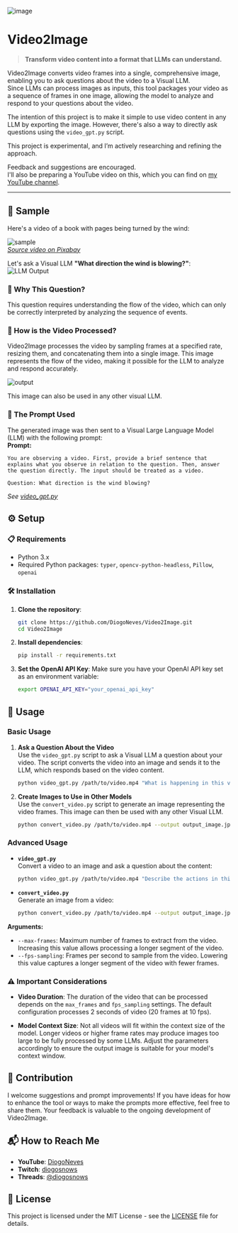 ![image](https://github.com/user-attachments/assets/88831c54-6807-424d-bf2e-9985d7c5464f)

# Video2Image

> **Transform video content into a format that LLMs can understand.**

Video2Image converts video frames into a single, comprehensive image, enabling you to ask questions about the video to a Visual LLM.  
Since LLMs can process images as inputs, this tool packages your video as a sequence of frames in one image, allowing the model to analyze and respond to your questions about the video.

The intention of this project is to make it simple to use video content in any LLM by exporting the image. However, there's also a way to directly ask questions using the `video_gpt.py` script.

This project is experimental, and I’m actively researching and refining the approach.

Feedback and suggestions are encouraged.  
I'll also be preparing a YouTube video on this, which you can find on [my YouTube channel](https://youtube.com/@diogoneves?si=C7FD8V1ElaBiTxrp).

---

## 🎥 Sample

Here's a video of a book with pages being turned by the wind:

![sample](https://github.com/user-attachments/assets/adfd8d9f-4966-4f63-905b-8d009bdaa6b9)  
_[Source video on Pixabay](https://pixabay.com/videos/book-wind-literature-education-185092/)_  


Let's ask a Visual LLM **"What direction the wind is blowing?"**:  
![LLM Output](https://github.com/user-attachments/assets/5e6c186d-529b-4b22-a7e1-c68256b28d8b)

### 💬 Why This Question?

This question requires understanding the flow of the video, which can only be correctly interpreted by analyzing the sequence of events.

### 📼 How is the Video Processed?

Video2Image processes the video by sampling frames at a specified rate, resizing them, and concatenating them into a single image. This image represents the flow of the video, making it possible for the LLM to analyze and respond accurately.  

![output](https://github.com/user-attachments/assets/50a4836d-a930-45f7-bc45-f991750c2c8c)

This image can also be used in any other visual LLM.  

### 💬 The Prompt Used

The generated image was then sent to a Visual Large Language Model (LLM) with the following prompt:  
**Prompt:**
```
You are observing a video. First, provide a brief sentence that explains what you observe in relation to the question. Then, answer the question directly. The input should be treated as a video.

Question: What direction is the wind blowing?
```
_See [video_gpt.py](video_gpt.py)_

## ⚙️ Setup

### 📋 Requirements

- Python 3.x
- Required Python packages: `typer`, `opencv-python-headless`, `Pillow`, `openai`

### 🛠 Installation

1. **Clone the repository**:
   ```bash
   git clone https://github.com/DiogoNeves/Video2Image.git
   cd Video2Image
   ```
2. **Install dependencies**:
   ```bash
   pip install -r requirements.txt
   ```

3. **Set the OpenAI API Key**:
   Make sure you have your OpenAI API key set as an environment variable:
   ```bash
   export OPENAI_API_KEY="your_openai_api_key"
   ```

## 🚀 Usage

### Basic Usage

1. **Ask a Question About the Video**  
   Use the `video_gpt.py` script to ask a Visual LLM a question about your video. The script converts the video into an image and sends it to the LLM, which responds based on the video content.

   ```bash
   python video_gpt.py /path/to/video.mp4 "What is happening in this video?"
   ```

2. **Create Images to Use in Other Models**  
   Use the `convert_video.py` script to generate an image representing the video frames. This image can then be used with any other Visual LLM.

   ```bash
   python convert_video.py /path/to/video.mp4 --output output_image.jpg
   ```

### Advanced Usage

- **`video_gpt.py`**  
  Convert a video to an image and ask a question about the content:
  
  ```bash
  python video_gpt.py /path/to/video.mp4 "Describe the actions in this video." --max-frames 30 --fps-sampling 5
  ```

- **`convert_video.py`**  
  Generate an image from a video:
  
  ```bash
  python convert_video.py /path/to/video.mp4 --output output_image.jpg --max-frames 30 --fps-sampling 5
  ```

**Arguments:**
  - `--max-frames`: Maximum number of frames to extract from the video. Increasing this value allows processing a longer segment of the video.
  - `--fps-sampling`: Frames per second to sample from the video. Lowering this value captures a longer segment of the video with fewer frames.

### ⚠️ Important Considerations

- **Video Duration**: The duration of the video that can be processed depends on the `max_frames` and `fps_sampling` settings. The default configuration processes 2 seconds of video (20 frames at 10 fps).
  
- **Model Context Size**: Not all videos will fit within the context size of the model. Longer videos or higher frame rates may produce images too large to be fully processed by some LLMs. Adjust the parameters accordingly to ensure the output image is suitable for your model's context window.

## 🤝 Contribution

I welcome suggestions and prompt improvements! If you have ideas for how to enhance the tool or ways to make the prompts more effective, feel free to share them. Your feedback is valuable to the ongoing development of Video2Image.

## 📬 How to Reach Me

- **YouTube**: [DiogoNeves](http://www.youtube.com/@DiogoNeves)
- **Twitch**: [diogosnows](https://www.twitch.tv/diogosnows)
- **Threads**: [@diogosnows](https://www.threads.net/@diogosnows)

## 📄 License

This project is licensed under the MIT License - see the [LICENSE](LICENSE) file for details.
